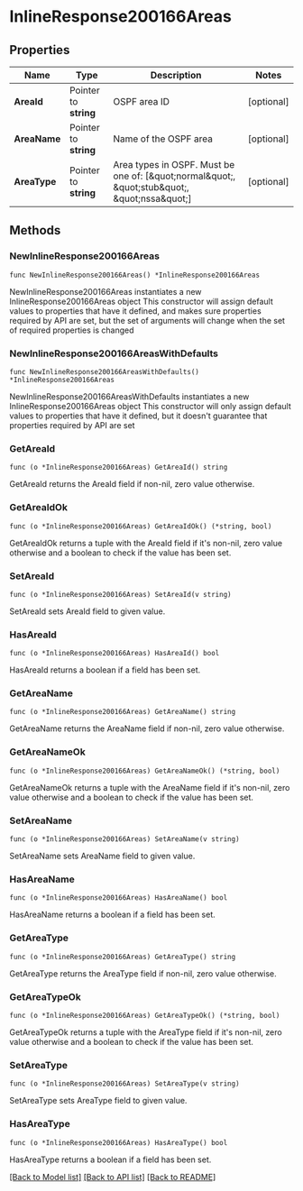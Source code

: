 # InlineResponse200166Areas

## Properties

Name | Type | Description | Notes
------------ | ------------- | ------------- | -------------
**AreaId** | Pointer to **string** | OSPF area ID | [optional] 
**AreaName** | Pointer to **string** | Name of the OSPF area | [optional] 
**AreaType** | Pointer to **string** | Area types in OSPF. Must be one of: [\&quot;normal\&quot;, \&quot;stub\&quot;, \&quot;nssa\&quot;] | [optional] 

## Methods

### NewInlineResponse200166Areas

`func NewInlineResponse200166Areas() *InlineResponse200166Areas`

NewInlineResponse200166Areas instantiates a new InlineResponse200166Areas object
This constructor will assign default values to properties that have it defined,
and makes sure properties required by API are set, but the set of arguments
will change when the set of required properties is changed

### NewInlineResponse200166AreasWithDefaults

`func NewInlineResponse200166AreasWithDefaults() *InlineResponse200166Areas`

NewInlineResponse200166AreasWithDefaults instantiates a new InlineResponse200166Areas object
This constructor will only assign default values to properties that have it defined,
but it doesn't guarantee that properties required by API are set

### GetAreaId

`func (o *InlineResponse200166Areas) GetAreaId() string`

GetAreaId returns the AreaId field if non-nil, zero value otherwise.

### GetAreaIdOk

`func (o *InlineResponse200166Areas) GetAreaIdOk() (*string, bool)`

GetAreaIdOk returns a tuple with the AreaId field if it's non-nil, zero value otherwise
and a boolean to check if the value has been set.

### SetAreaId

`func (o *InlineResponse200166Areas) SetAreaId(v string)`

SetAreaId sets AreaId field to given value.

### HasAreaId

`func (o *InlineResponse200166Areas) HasAreaId() bool`

HasAreaId returns a boolean if a field has been set.

### GetAreaName

`func (o *InlineResponse200166Areas) GetAreaName() string`

GetAreaName returns the AreaName field if non-nil, zero value otherwise.

### GetAreaNameOk

`func (o *InlineResponse200166Areas) GetAreaNameOk() (*string, bool)`

GetAreaNameOk returns a tuple with the AreaName field if it's non-nil, zero value otherwise
and a boolean to check if the value has been set.

### SetAreaName

`func (o *InlineResponse200166Areas) SetAreaName(v string)`

SetAreaName sets AreaName field to given value.

### HasAreaName

`func (o *InlineResponse200166Areas) HasAreaName() bool`

HasAreaName returns a boolean if a field has been set.

### GetAreaType

`func (o *InlineResponse200166Areas) GetAreaType() string`

GetAreaType returns the AreaType field if non-nil, zero value otherwise.

### GetAreaTypeOk

`func (o *InlineResponse200166Areas) GetAreaTypeOk() (*string, bool)`

GetAreaTypeOk returns a tuple with the AreaType field if it's non-nil, zero value otherwise
and a boolean to check if the value has been set.

### SetAreaType

`func (o *InlineResponse200166Areas) SetAreaType(v string)`

SetAreaType sets AreaType field to given value.

### HasAreaType

`func (o *InlineResponse200166Areas) HasAreaType() bool`

HasAreaType returns a boolean if a field has been set.


[[Back to Model list]](../README.md#documentation-for-models) [[Back to API list]](../README.md#documentation-for-api-endpoints) [[Back to README]](../README.md)


